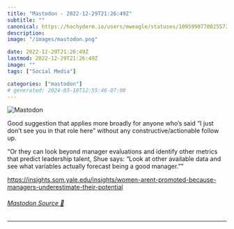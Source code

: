 ```yaml
---
title: "Mastodon - 2022-12-29T21:26:49Z"
subtitle: ""
canonical: https://hachyderm.io/users/mweagle/statuses/109599077802557259
description:
image: "/images/mastodon.png"

date: 2022-12-29T21:26:49Z
lastmod: 2022-12-29T21:26:49Z
image: ""
tags: ["Social Media"]

categories: ["mastodon"]
# generated: 2024-03-10T12:55:46-07:00
---
```

![Mastodon](/images/mastodon.png)

<p>Good suggestion that applies more broadly for anyone who’s said “I just don’t see you in that role here” without any constructive/actionable follow up. </p><p>“Or they can look beyond manager evaluations and identify other metrics that predict leadership talent, Shue says: “Look at other available data and see what variables actually forecast being a good manager.””</p><p><a href="https://insights.som.yale.edu/insights/women-arent-promoted-because-managers-underestimate-their-potential" target="_blank" rel="nofollow noopener noreferrer" translate="no"><span class="invisible">https://</span><span class="ellipsis">insights.som.yale.edu/insights</span><span class="invisible">/women-arent-promoted-because-managers-underestimate-their-potential</span></a></p>


###### [Mastodon Source 🐘](https://hachyderm.io/@mweagle/109599077802557259)

___
